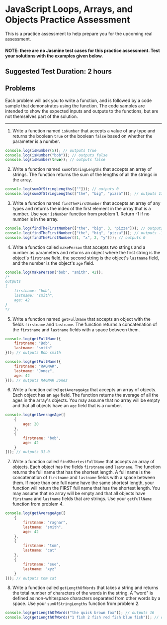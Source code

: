 # JavaScript Loops, Arrays, and Objects Practice Assessment

This is a practice assessment to help prepare you for the upcoming real assessment.

#### NOTE: there are no Jasmine test cases for this practice assessment. Test your solutions with the examples given below.

## Suggested Test Duration: 2 hours

## Problems

Each problem will ask you to write a function, and is followed by a code sample that demonstrates using the function.
The code samples are intended to show the expected inputs and outputs to the functions, but are not themselves part of
the solution.

---

1. Write a function named `isNumber` that accepts a value of any type and returns the boolean `true` or the boolean `false` based on whether the parameter is a number.

```js
console.log(isNumber(5)); // outputs true
console.log(isNumber("bob")); // outputs false
console.log(isNumber(true)); // outputs false
```

2. Write a function named `sumOfStringLengths` that accepts an array of strings. The function returns the sum of the lengths of all the strings in the array.

```js
console.log(sumOfStringLengths([""])); // outputs 0
console.log(sumOfStringLengths(["the", "big", "pizza"])); // outputs 11
```

3. Write a function named `findTheFirstNumber` that accepts an array of any types and returns the index of the first element in the array that is a number. Use your `isNumber` function from problem 1. Return -1 if no number is in the array.

```js
console.log(findTheFirstNumber(["the", "big", 3, "pizza"])); // outputs 2
console.log(findTheFirstNumber(["the", "big", "pizza"])); // outputs -1
console.log(findTheFirstNumber([1, "x", 2, "y"])); // outputs 0
```

4. Write a function called `makePerson` that accepts two strings and a number as parameters and returns an object where the first string is the object's `firstname` field, the second string is the object's `lastname` field, and the number is the object's `age` field.

```js
console.log(makePerson("bob", "smith", 42));
/*
outputs 
{
    firstname: "bob",
    lastname: "smith",
    age: 42
}
*/
```

5. Write a function named `getFullName` that accepts an object with the fields `firstname` and `lastname`. The function returns a concatenation of the `firstname` and `lastname` fields with a space between them.

```js
console.log(getFullName({
	firstname: "Bob",
	lastname: "smith"
})); // outputs Bob smith

console.log(getFullName({
	firstname: "RAGNAR",
	lastname: "Jonez",
	age: 42
})); // outputs RAGNAR Jonez
```

6. Write a function called `getAverageAge` that accepts an array of objects. Each object has an `age` field. The function returns the average of all the ages in the array's objects. You may assume that no array will be empty and that all objects have an `age` field that is a number.

```js
console.log(getAverageAge([
	{
		age: 20
	},
	{
		firstname: "bob",
		age: 42
	}
])); // outputs 31.0
```

7. Write a function called `findShortestFullName` that accepts an array of objects. Each object has the fields `firstname` and `lastname`. The function returns the full name that has the shortest length. A full name is the concatenation of `firstname` and `lastname` fields with a space between them. If more than one full name have the same shortest length, your function will return the FIRST full name that has the shortest length. You may assume that no array will be empty and that all objects have `firstname` and `lastname` fields that are strings. Use your `getFullName` function from problem 4.

```js
console.log(getAverageAge([
	{
		firstname: "ragnar",
		lastname: "smith",
		age: 42
	}, 
	{
		firstname: "tom",
		lastname: "cat"
	},
	{
		firstname: "sue",
		lastname: "xyz"
	}
])); // outputs tom cat
```

8. Write a function called `getLengthOfWords` that takes a string and returns the total number of characters of the words in the string. A "word" is defined as non-whitespace characters separated from other words by a space. Use your `sumOfStringLengths` function from problem 2.

```js
console.log(getLengthOfWords("the quick brown fox")); // outputs 16
console.log(getLengthOfWords("1 fish 2 fish red fish blue fish")); // outputs 25
```
